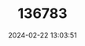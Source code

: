 ---
title: "136783"
category: "Crocidura rapax"
draft: false
date: 2024-02-22 13:03:51
languages:
  Chinese: ["Huananzhong Shequ"]
  English: ["Chinese White-toothed Shrew"]
---